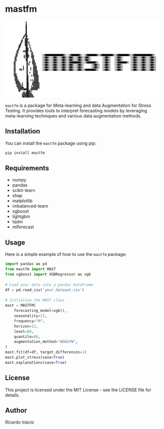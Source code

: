 # mastfm

![fig](mastfm-header.png)

`mastfm` is a package for Meta-learning and data Augmentation for Stress Testing. It provides tools to interpret forecasting models by leveraging meta-learning techniques and various data augmentation methods.

## Installation

You can install the `mastfm` package using pip:

```sh
pip install mastfm
```

## Requirements

- numpy
- pandas
- scikit-learn
- shap
- matplotlib
- imbalanced-learn
- xgboost
- lightgbm
- tqdm
- mlforecast

## Usage

Here is a simple example of how to use the `mastfm` package:

```python
import pandas as pd
from mastfm import MAST
from xgboost import XGBRegressor as xgb

# Load your data into a pandas DataFrame
df = pd.read_csv('your_dataset.csv')

# Initialize the MAST class
mast = MASTFM(
    forecasting_model=xgb(),
    seasonality=12,
    frequency="M",
    horizon=12,
    level=80,
    quantile=80,
    augmentation_method="ADASYN",
)
mast.fit(df=df, target_differences=1)
mast.plot_stress(save=True)
mast.explanations(save=True)
```

## License

This project is licensed under the MIT License - see the LICENSE file for details.

## Author

Ricardo Inácio